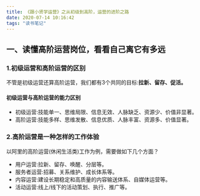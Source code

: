 ```yaml
---
title: 《跟小贤学运营》之从初级到高阶，运营的进阶之路
date: 2020-07-14 10:16:42
tags: "读书笔记"
---
```


## 一、读懂高阶运营岗位，看看自己离它有多远

### 1.初级运营和高阶运营的区别

不管是初级运营还算高阶运营，我们都有3个共同的目标:**拉新、留存、促活。**


#### 初级运营与高阶运营的能力区别
- 初级运营:技能单一、思维局限、信息无效、人脉缺乏、资源少、价值非显著。
- 高阶运营:技能多样、思维发散、信息优质、人脉丰富、资源多、价值显著。

### 2.高阶运营是一种怎样的工作体验
以阿里的高阶运营(休闲生活类)工作为例，需要做如下几个方面？
- 用户运营:拉新、留存、唤醒、分层等。
- 服务者运营:招募、关系维护、成长体系等。
- 内容运营:建设长期稳定和高质量的内容输送体系、自媒体运营等。
- 活动运营:线上/线下的活动策划、执行、推广等。
